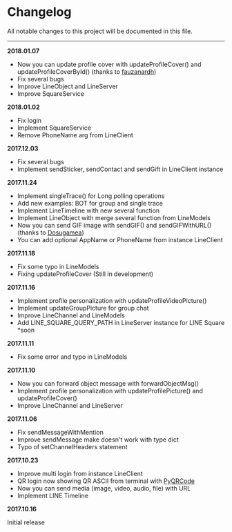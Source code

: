 # Changelog

All notable changes to this project will be documented in this file.

----

**2018.01.07**

* Now you can update profile cover with updateProfileCover() and updateProfileCoverById() (thanks to [fauzanardh](https://github.com/fadhiilrachman/line-py/pull/14))
* Fix several bugs
* Improve LineObject and LineServer
* Improve SquareService

**2018.01.02**

* Fix login
* Implement SquareService
* Remove PhoneName arg from LineClient

**2017.12.03**

* Fix several bugs
* Implement sendSticker, sendContact and sendGift in LineClient instance

**2017.11.24**

* Implement singleTrace() for Long polling operations
* Add new examples: BOT for group and single trace
* Implement LineTimeline with new several function
* Implement LineObject with merge several function from LineModels
* Now you can send GIF image with sendGIF() and sendGIFWithURL() (thanks to [Dosugamea](https://github.com/fadhiilrachman/line-py/pull/4))
* You can add optional AppName or PhoneName from instance LineClient

**2017.11.18**

* Fix some typo in LineModels
* Fixing updateProfileCover (Still in development)

**2017.11.16**

* Implement profile personalization with updateProfileVideoPicture()
* Implement updateGroupPicture for group chat
* Improve LineChannel and LineModels
* Add LINE_SQUARE_QUERY_PATH in LineServer instance for LINE Square *soon

**2017.11.11**

* Fix some error and typo in LineModels

**2017.11.10**

* Now you can forward object message with forwardObjectMsg()
* Implement profile personalization with updateProfilePicture() and updateProfileCover()
* Improve LineChannel and LineServer

**2017.11.06**

* Fix sendMessageWithMention
* Improve sendMessage make doesn't work with type dict
* Typo of setChannelHeaders statement

**2017.10.23**

* Improve multi login from instance LineClient
* QR login now showing QR ASCII from terminal with [PyQRCode](https://pypi.python.org/pypi/PyQRCode)
* Now you can send media (image, video, audio, file) with URL
* Implement LINE Timeline

**2017.10.16**

Initial release
